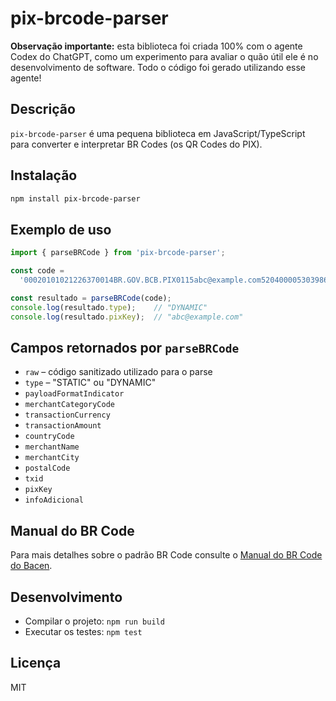 # pix-brcode-parser

**Observação importante:** esta biblioteca foi criada 100% com o agente Codex do ChatGPT, como um experimento para avaliar o quão útil ele é no desenvolvimento de software. Todo o código foi gerado utilizando esse agente!

## Descrição

`pix-brcode-parser` é uma pequena biblioteca em JavaScript/TypeScript para converter e interpretar BR Codes (os QR Codes do PIX).

## Instalação

```bash
npm install pix-brcode-parser
```

## Exemplo de uso

```typescript
import { parseBRCode } from 'pix-brcode-parser';

const code =
  '00020101021226370014BR.GOV.BCB.PIX0115abc@example.com5204000053039865406123.455802BR5907MATHEUS6008SAOPAULO61081234567862100506abc1236304ABCD';

const resultado = parseBRCode(code);
console.log(resultado.type);    // "DYNAMIC"
console.log(resultado.pixKey);  // "abc@example.com"
```

## Campos retornados por `parseBRCode`

- `raw` – código sanitizado utilizado para o parse
- `type` – "STATIC" ou "DYNAMIC"
- `payloadFormatIndicator`
- `merchantCategoryCode`
- `transactionCurrency`
- `transactionAmount`
- `countryCode`
- `merchantName`
- `merchantCity`
- `postalCode`
- `txid`
- `pixKey`
- `infoAdicional`

## Manual do BR Code

Para mais detalhes sobre o padrão BR Code consulte o [Manual do BR Code do Bacen](https://www.bcb.gov.br/content/estabilidadefinanceira/spi/ManualBRCode.pdf).

## Desenvolvimento

- Compilar o projeto: `npm run build`
- Executar os testes: `npm test`

## Licença

MIT
